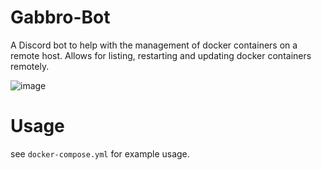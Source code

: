 # Gabbro-Bot

A Discord bot to help with the management of docker containers on a remote host. Allows for listing, restarting and updating docker containers remotely.

![image](https://github.com/haondt/Gabbro-Bot/assets/19233365/0dea31de-8954-4866-b85f-77e4d3353d61)

# Usage

see `docker-compose.yml` for example usage.
